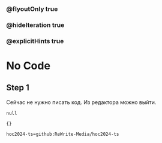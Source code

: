 ### @flyoutOnly true
### @hideIteration true
### @explicitHints true

# No Code

## Step 1
Сейчас не нужно писать код. Из редактора можно выйти.

```ghost
null
```
```template
{}
```


```package
hoc2024-ts=github:ReWrite-Media/hoc2024-ts
```